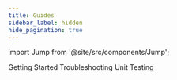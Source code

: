 ```yaml
---
title: Guides
sidebar_label: hidden
hide_pagination: true
---
```


import Jump from '@site/src/components/Jump';

<Jump to="/docs/setup/guides/getting-started">Getting Started</Jump>
<Jump to="/docs/setup/guides/troubleshooting">Troubleshooting</Jump>
<Jump to="/docs/setup/guides/unit-testing">Unit Testing</Jump>



